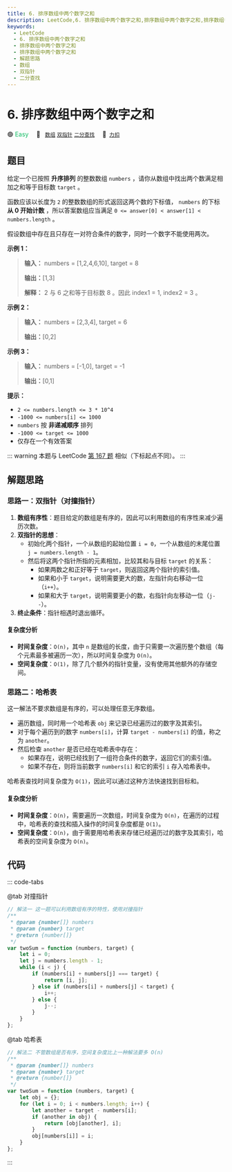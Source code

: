 ```yaml
---
title: 6. 排序数组中两个数字之和
description: LeetCode,6. 排序数组中两个数字之和,排序数组中两个数字之和,排序数组中两个数字之和,解题思路,数组,双指针,二分查找
keywords:
  - LeetCode
  - 6. 排序数组中两个数字之和
  - 排序数组中两个数字之和
  - 排序数组中两个数字之和
  - 解题思路
  - 数组
  - 双指针
  - 二分查找
---
```


# 6. 排序数组中两个数字之和

🟢 <font color=#15bd66>Easy</font>&emsp; 🔖&ensp; [`数组`](/tag/array.md) [`双指针`](/tag/two-pointers.md) [`二分查找`](/tag/binary-search.md)&emsp; 🔗&ensp;[`力扣`](https://leetcode.cn/problems/kLl5u1)

## 题目

给定一个已按照 **升序排列** 的整数数组 `numbers` ，请你从数组中找出两个数满足相加之和等于目标数 `target` 。

函数应该以长度为 `2` 的整数数组的形式返回这两个数的下标值， `numbers` 的下标 **从 0 开始计数** ，所以答案数组应当满足 `0 <= answer[0] < answer[1] < numbers.length` 。

假设数组中存在且只存在一对符合条件的数字，同时一个数字不能使用两次。

**示例 1：**

> **输入：** numbers = [1,2,4,6,10], target = 8
>
> **输出：**[1,3]
>
> **解释：** 2 与 6 之和等于目标数 8 。因此 index1 = 1, index2 = 3 。

**示例 2：**

> **输入：** numbers = [2,3,4], target = 6
>
> **输出：**[0,2]

**示例 3：**

> **输入：** numbers = [-1,0], target = -1
>
> **输出：**[0,1]

**提示：**

- `2 <= numbers.length <= 3 * 10^4`
- `-1000 <= numbers[i] <= 1000`
- `numbers` 按 **非递减顺序** 排列
- `-1000 <= target <= 1000`
- 仅存在一个有效答案

::: warning
本题与 LeetCode [第 167 题](../problem/0167.md) 相似（下标起点不同）。
:::

## 解题思路

### 思路一：双指针（对撞指针）

1. **数组有序性**：题目给定的数组是有序的，因此可以利用数组的有序性来减少遍历次数。
2. **双指针的思想**：
   - 初始化两个指针，一个从数组的起始位置 `i = 0`，一个从数组的末尾位置 `j = numbers.length - 1`。
   - 然后将这两个指针所指的元素相加，比较其和与目标 `target` 的关系：
     - 如果两数之和正好等于 `target`，则返回这两个指针的索引值。
     - 如果和小于 `target`，说明需要更大的数，左指针向右移动一位（`i++`）。
     - 如果和大于 `target`，说明需要更小的数，右指针向左移动一位（`j--`）。
3. **终止条件**：指针相遇时退出循环。

#### 复杂度分析

- **时间复杂度**：`O(n)`，其中 `n` 是数组的长度，由于只需要一次遍历整个数组（每个元素最多被遍历一次），所以时间复杂度为 `O(n)`。
- **空间复杂度**：`O(1)`，除了几个额外的指针变量，没有使用其他额外的存储空间。

### 思路二：哈希表

这一解法不要求数组是有序的，可以处理任意无序数组。

- 遍历数组，同时用一个哈希表 `obj` 来记录已经遍历过的数字及其索引。
- 对于每个遍历到的数字 `numbers[i]`，计算 `target - numbers[i]` 的值，称之为 `another`。
- 然后检查 `another` 是否已经在哈希表中存在：
  - 如果存在，说明已经找到了一组符合条件的数字，返回它们的索引值。
  - 如果不存在，则将当前数字 `numbers[i]` 和它的索引 `i` 存入哈希表中。

哈希表查找时间复杂度为 `O(1)`，因此可以通过这种方法快速找到目标和。

#### 复杂度分析

- **时间复杂度**：`O(n)`，需要遍历一次数组，时间复杂度为 `O(n)`，在遍历的过程中，哈希表的查找和插入操作的时间复杂度都是 `O(1)`。
- **空间复杂度**：`O(n)`，由于需要用哈希表来存储已经遍历过的数字及其索引，哈希表的空间复杂度为 `O(n)`。

## 代码

::: code-tabs

@tab 对撞指针

```javascript
// 解法一 这一题可以利用数组有序的特性，使用对撞指针
/**
 * @param {number[]} numbers
 * @param {number} target
 * @return {number[]}
 */
var twoSum = function (numbers, target) {
	let i = 0;
	let j = numbers.length - 1;
	while (i < j) {
		if (numbers[i] + numbers[j] === target) {
			return [i, j];
		} else if (numbers[i] + numbers[j] < target) {
			i++;
		} else {
			j--;
		}
	}
};
```

@tab 哈希表

```javascript
// 解法二 不管数组是否有序，空间复杂度比上一种解法要多 O(n)
/**
 * @param {number[]} numbers
 * @param {number} target
 * @return {number[]}
 */
var twoSum = function (numbers, target) {
	let obj = {};
	for (let i = 0; i < numbers.length; i++) {
		let another = target - numbers[i];
		if (another in obj) {
			return [obj[another], i];
		}
		obj[numbers[i]] = i;
	}
};
```

:::
